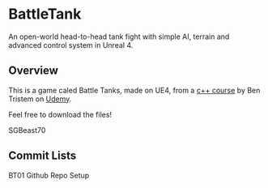 # BattleTank
An open-world head-to-head tank fight with simple AI, terrain and advanced control system in Unreal 4.

## Overview
This is a game caled Battle Tanks, made on UE4, from a [c++ course](https://www.udemy.com/course/unrealcourse/) by Ben Tristem on [Udemy](udemy.com).

Feel free to download the files!

SGBeast70

## Commit Lists
BT01 Github Repo Setup

